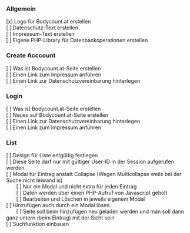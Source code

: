 <h3>Allgemein</h3>
[x] Logo für Bodycount.at erstellen <br>
[&nbsp;] Datenschutz-Text erstellen <br>
[&nbsp;] Impressum-Text erstellen <br>
[&nbsp;] Eigene PHP-Library für Datenbankoperationen erstellen

<h3>Create Acccount</h3>
[&nbsp;] Was ist Bodycount.at-Seite erstellen <br>
[&nbsp;] Einen Link zum Impressum anführen <br>
[&nbsp;] Einen Link zur Datenschutzvereinbarung hinterlegen

<h3>Login</h3>
[&nbsp;] Was ist Bodycount.at-Seite erstellen <br>
[&nbsp;] Neues auf Bodycount.at-Seite erstellen <br>
[&nbsp;] Einen Link zur Datenschutzvereinbarung hinterlegen <br>
[&nbsp;] Einen Link zum Impressum anführen

<h3>List</h3>
[&nbsp;] Design für Liste entgültig festlegen <br>
[&nbsp;] Diese Seite darf nur mit gültiger User-ID in der Session aufgerufen werden <br>
[&nbsp;] Modal für Eintrag anstatt Collapse (Wegen Multicollapse weils bei der Suche nicht leiwand is) <br>
&nbsp;&nbsp;&nbsp;&nbsp;&nbsp;&nbsp; [&nbsp;] Nur ein Modal und nicht extra für jeden Eintrag <br>
&nbsp;&nbsp;&nbsp;&nbsp;&nbsp;&nbsp; [&nbsp;] Daten werden über einen PHP-Aufruf von Javascript geholt <br>
&nbsp;&nbsp;&nbsp;&nbsp;&nbsp;&nbsp; [&nbsp;] Bearbeiten und Löschen in jeweils eigenem Modal <br>
[&nbsp;] Hinzufügen auch durch ein Modal lösen <br>
&nbsp;&nbsp;&nbsp;&nbsp;&nbsp;&nbsp; [&nbsp;] Seite soll beim hinzufügen neu geladen werden und man soll dann ganz untern (beim Eintrag) mit der Sicht sein <br>
[&nbsp;] Suchfunktion einbauen <br>
